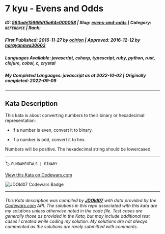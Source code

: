 # 7 kyu - Evens and Odds

##### **ID**: [583ade15666df5a64e000058](https://www.codewars.com/kata/583ade15666df5a64e000058) | **Slug**: [evens-and-odds](https://www.codewars.com/kata/583ade15666df5a64e000058) | **Category**: `REFERENCE` | **Rank**: <span style="color:white">7 kyu</span>

##### **First Published**: 2016-11-27 ***by*** [ocirion](https://www.codewars.com/users/ocirion) | **Approved**: 2016-12-12 ***by*** [narayanswa30663](https://www.codewars.com/users/narayanswa30663)

##### **Languages Available**: javascript, csharp, typescript, ruby, python, rust, clojure, cobol, c, crystal

##### **My Completed Languages**: javascript ***as at*** 2022-10-02 | **Originally completed**: 2022-09-09

---

## Kata Description


This kata is about converting numbers to their binary or hexadecimal representation:

* If a number is even, convert it to binary.

* If a number is odd, convert it to hex.



Numbers will be positive. The hexadecimal string should be lowercased.

---


🏷 `FUNDAMENTALS | BINARY`


[View this Kata on Codewars.com](https://www.codewars.com/kata/583ade15666df5a64e000058)

![](https://www.codewars.com/users/jdold07/badges/large "JDOld07 Codewars Badge")

---

###### *This Kata description was compiled by [**JDOld07**](https://tpstech.dev) with data provided by the [Codewars.com](https://www.codewars.com) API.  The solutions in this repo associated with this kata are my solutions unless otherwise noted in the code file.  Test cases are generally those as provided in the Kata, but may include additional test cases I created while coding my solution.  My solutions are not always commented as the solutions are rarely submitted with comments.*
